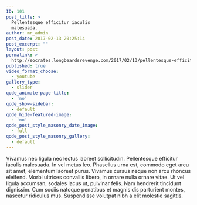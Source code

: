 ```yaml
---
ID: 101
post_title: >
  Pellentesque efficitur iaculis
  malesuada.
author: mr_admin
post_date: 2017-02-13 20:25:14
post_excerpt: ""
layout: post
permalink: >
  http://socrates.longbeardsrevenge.com/2017/02/13/pellentesque-efficitur-iaculis-malesuada/
published: true
video_format_choose:
  - youtube
gallery_type:
  - slider
qode_animate-page-title:
  - 'no'
qode_show-sidebar:
  - default
qode_hide-featured-image:
  - 'no'
qode_post_style_masonry_date_image:
  - full
qode_post_style_masonry_gallery:
  - default
---
```

Vivamus nec ligula nec lectus laoreet sollicitudin. Pellentesque efficitur iaculis malesuada. In vel metus leo. Phasellus urna est, commodo eget arcu sit amet, elementum laoreet purus. Vivamus cursus neque non arcu rhoncus eleifend. Morbi ultrices convallis libero, in ornare nulla ornare vitae. Ut vel ligula accumsan, sodales lacus ut, pulvinar felis. Nam hendrerit tincidunt dignissim. Cum sociis natoque penatibus et magnis dis parturient montes, nascetur ridiculus mus. Suspendisse volutpat nibh a elit molestie sagittis.